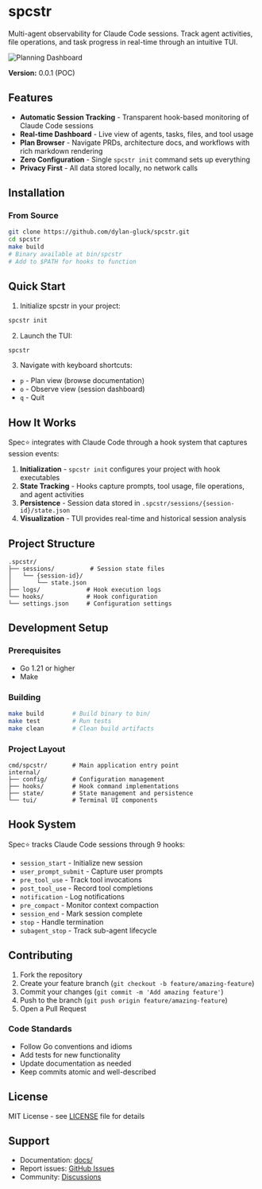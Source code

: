 # spcstr

Multi-agent observability for Claude Code sessions. Track agent activities, file operations, and task progress in real-time through an intuitive TUI.

![Planning Dashboard](docs/screenshot.png)

**Version:** 0.0.1 (POC)

## Features

- **Automatic Session Tracking** - Transparent hook-based monitoring of Claude Code sessions
- **Real-time Dashboard** - Live view of agents, tasks, files, and tool usage
- **Plan Browser** - Navigate PRDs, architecture docs, and workflows with rich markdown rendering
- **Zero Configuration** - Single `spcstr init` command sets up everything
- **Privacy First** - All data stored locally, no network calls

## Installation

### From Source
```bash
git clone https://github.com/dylan-gluck/spcstr.git
cd spcstr
make build
# Binary available at bin/spcstr
# Add to $PATH for hooks to function
```

## Quick Start

1. Initialize spcstr in your project:
```bash
spcstr init
```

2. Launch the TUI:
```bash
spcstr
```

3. Navigate with keyboard shortcuts:
- `p` - Plan view (browse documentation)
- `o` - Observe view (session dashboard)
- `q` - Quit

## How It Works

Spec⭐️ integrates with Claude Code through a hook system that captures session events:

1. **Initialization** - `spcstr init` configures your project with hook executables
2. **State Tracking** - Hooks capture prompts, tool usage, file operations, and agent activities
3. **Persistence** - Session data stored in `.spcstr/sessions/{session-id}/state.json`
4. **Visualization** - TUI provides real-time and historical session analysis

## Project Structure

```
.spcstr/
├── sessions/          # Session state files
│   └── {session-id}/
│       └── state.json
├── logs/             # Hook execution logs
└── hooks/            # Hook configuration
└── settings.json     # Configuration settings
```

## Development Setup

### Prerequisites
- Go 1.21 or higher
- Make

### Building
```bash
make build        # Build binary to bin/
make test         # Run tests
make clean        # Clean build artifacts
```

### Project Layout
```
cmd/spcstr/       # Main application entry point
internal/
├── config/       # Configuration management
├── hooks/        # Hook command implementations
├── state/        # State management and persistence
└── tui/          # Terminal UI components
```

## Hook System

Spec⭐️ tracks Claude Code sessions through 9 hooks:

- `session_start` - Initialize new session
- `user_prompt_submit` - Capture user prompts
- `pre_tool_use` - Track tool invocations
- `post_tool_use` - Record tool completions
- `notification` - Log notifications
- `pre_compact` - Monitor context compaction
- `session_end` - Mark session complete
- `stop` - Handle termination
- `subagent_stop` - Track sub-agent lifecycle

## Contributing

1. Fork the repository
2. Create your feature branch (`git checkout -b feature/amazing-feature`)
3. Commit your changes (`git commit -m 'Add amazing feature'`)
4. Push to the branch (`git push origin feature/amazing-feature`)
5. Open a Pull Request

### Code Standards
- Follow Go conventions and idioms
- Add tests for new functionality
- Update documentation as needed
- Keep commits atomic and well-described

## License

MIT License - see [LICENSE](LICENSE) file for details

## Support

- Documentation: [docs/](docs/)
- Report issues: [GitHub Issues](https://github.com/dylan/spcstr/issues)
- Community: [Discussions](https://github.com/dylan/spcstr/discussions)
